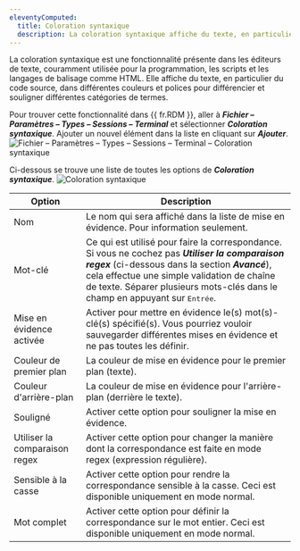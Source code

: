 ```yaml
---
eleventyComputed:
  title: Coloration syntaxique
  description: La coloration syntaxique affiche du texte, en particulier du code source, dans différentes couleurs et polices pour différencier et souligner différentes catégories de termes.
---
```

La coloration syntaxique est une fonctionnalité présente dans les éditeurs de texte, couramment utilisée pour la programmation, les scripts et les langages de balisage comme HTML. Elle affiche du texte, en particulier du code source, dans différentes couleurs et polices pour différencier et souligner différentes catégories de termes.

Pour trouver cette fonctionnalité dans {{ fr.RDM }}, aller à ***Fichier – Paramètres – Types – Sessions – Terminal*** et sélectionner ***Coloration syntaxique***. Ajouter un nouvel élément dans la liste en cliquant sur ***Ajouter***.
![Fichier – Paramètres – Types – Sessions – Terminal – Coloration syntaxique](https://cdnweb.devolutions.net/docs/RDMW2010_2024_1.png)

Ci-dessous se trouve une liste de toutes les options de ***Coloration syntaxique***.
![Coloration syntaxique](https://cdnweb.devolutions.net/docs/RDMW2012_2024_1.png)

| Option               | Description                                                                                                        |
|----------------------|--------------------------------------------------------------------------------------------------------------------|
| Nom                  | Le nom qui sera affiché dans la liste de mise en évidence. Pour information seulement.                             |
| Mot-clé              | Ce qui est utilisé pour faire la correspondance. Si vous ne cochez pas ***Utiliser la comparaison regex*** (ci-dessous dans la section ***Avancé***), cela effectue une simple validation de chaîne de texte. Séparer plusieurs mots-clés dans le champ en appuyant sur <kbd>Entrée</kbd>.                                                    |
| Mise en évidence activée | Activer pour mettre en évidence le(s) mot(s)-clé(s) spécifié(s). Vous pourriez vouloir sauvegarder différentes mises en évidence et ne pas toutes les définir. |
| Couleur de premier plan | La couleur de mise en évidence pour le premier plan (texte).                                                       |
| Couleur d'arrière-plan | La couleur de mise en évidence pour l'arrière-plan (derrière le texte).                                            |
| Souligné             | Activer cette option pour souligner la mise en évidence.                                                           |
| Utiliser la comparaison regex | Activer cette option pour changer la manière dont la correspondance est faite en mode regex (expression régulière).                             |
| Sensible à la casse  | Activer cette option pour rendre la correspondance sensible à la casse. Ceci est disponible uniquement en mode normal.                        |
| Mot complet          | Activer cette option pour définir la correspondance sur le mot entier. Ceci est disponible uniquement en mode normal.                |

